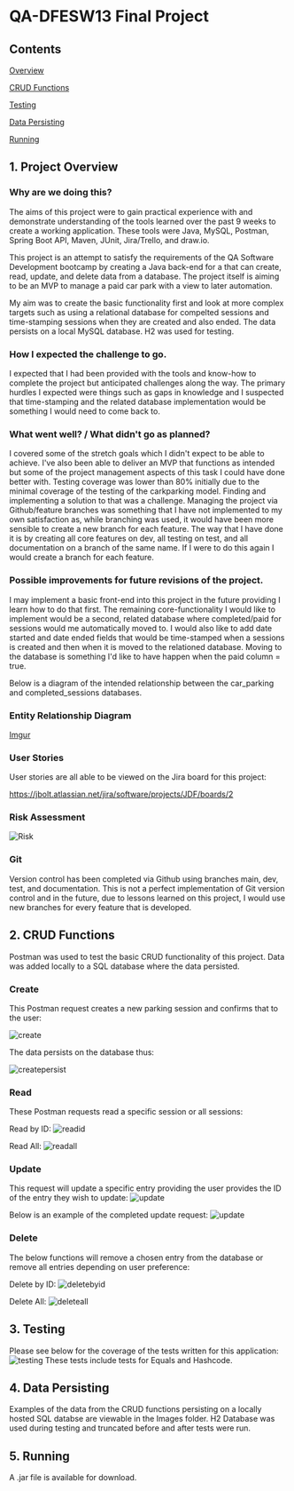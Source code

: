 # QA-DFESW13 Final Project
## Contents

[Overview](https://github.com/FortunateScallop/DFESW13-FinalProject/tree/main#1-project-overview)

[CRUD Functions](https://github.com/FortunateScallop/DFESW13-FinalProject/tree/main#2-crud-functions)

[Testing](https://github.com/FortunateScallop/DFESW13-FinalProject/tree/main#3-testing)

[Data Persisting](https://github.com/FortunateScallop/DFESW13-FinalProject/tree/main#4-data-persisting)

[Running](https://github.com/FortunateScallop/DFESW13-FinalProject/tree/main#5-running)


## 1. Project Overview

### Why are we doing this?

The aims of this project were to gain practical experience with and demonstrate understanding of the tools learned over the past 9 weeks to create a working application.
These tools were Java, MySQL, Postman, Spring Boot API, Maven, JUnit, Jira/Trello, and draw.io.

This project is an attempt to satisfy the requirements of the QA Software Development bootcamp by creating a Java back-end for a that can create, read, update, and delete data from a database.
The project itself is aiming to be an MVP to manage a paid car park with a view to later automation.

My aim was to create the basic functionality first and look at more complex targets such as using a relational database for compelted sessions and time-stamping sessions when they are created and also ended.
The data persists on a local MySQL database.  H2 was used for testing.

### How I expected the challenge to go.

I expected that I had been provided with the tools and know-how to complete the project but anticipated challenges along the way.
The primary hurdles I expected were things such as gaps in knowledge and I suspected that time-stamping and the related database implementation would be something I would need to come back to.

### What went well? / What didn't go as planned?

I covered some of the stretch goals which I didn't expect to be able to achieve.
I've also been able to deliver an MVP that functions as intended but some of the project management aspects of this task I could have done better with.
Testing coverage was lower than 80% initially due to the minimal coverage of the testing of the carkparking model.  Finding and implementing a solution to that was a challenge.
Managing the project via Github/feature branches was something that I have not implemented to my own satisfaction as, while branching was used, it would have been more sensible to create a new branch for each feature.
The way that I have done it is by creating all core features on dev, all testing on test, and all documentation on a branch of the same name.
If I were to do this again I would create a branch for each feature.

### Possible improvements for future revisions of the project.

I may implement a basic front-end into this project in the future providing I learn how to do that first.
The remaining core-functionality I would like to implement would be a second, related database where completed/paid for sessions would me automatically moved to.
I would also like to add date started and date ended fields that would be time-stamped when a sessions is created and then when it is moved to the relationed database.
Moving to the database is something I'd like to have happen when the paid column = true.

Below is a diagram of the intended relationship between the car_parking and completed_sessions databases.

### Entity Relationship Diagram 
[Imgur](https://imgur.com/Rkb5xsK)

### User Stories

User stories are all able to be viewed on the Jira board for this project:

https://jbolt.atlassian.net/jira/software/projects/JDF/boards/2

### Risk Assessment 

![Risk](https://imgur.com/HsqQhUX)

### Git
  
Version control has been completed via Github using branches main, dev, test, and documentation.
This is not a perfect implementation of Git version control and in the future, due to lessons learned on this project, I would use new branches for every feature that is developed.

## 2. CRUD Functions
  
Postman was used to test the basic CRUD functionality of this project.  Data was added locally to a SQL database where the data persisted. 
  
### Create
  
This Postman request creates a new parking session and confirms that to the user:  
  
![create](https://imgur.com/llun0bb)
  
The data persists on the database thus:
  
![createpersist](https://imgur.com/JavkbUW)
  
### Read
  
These Postman requests read a specific session or all sessions:
  
Read by ID:
![readid](https://imgur.com/MPCwPWD)
  
Read All:
![readall](https://imgur.com/iOHkxv9)

### Update

This request will update a specific entry providing the user provides the ID of the entry they wish to update:
![update](https://imgur.com/lmq5Dm9)

Below is an example of the completed update request:
![update](https://imgur.com/z269uVj)

### Delete

The below functions will remove a chosen entry from the database or remove all entries depending on user preference:

Delete by ID:
![deletebyid](https://imgur.com/m7zaf9C)

Delete All:
![deleteall](https://imgur.com/wjQQB1p)
  
  
## 3. Testing

Please see below for the coverage of the tests written for this application:
![testing](https://imgur.com/RKXSQbw)
These tests include tests for Equals and Hashcode.  
## 4. Data Persisting

Examples of the data from the CRUD functions persisting on a locally hosted SQL databse are viewable in the Images folder.
H2 Database was used during testing and truncated before and after tests were run.

## 5. Running

A .jar file is available for download.